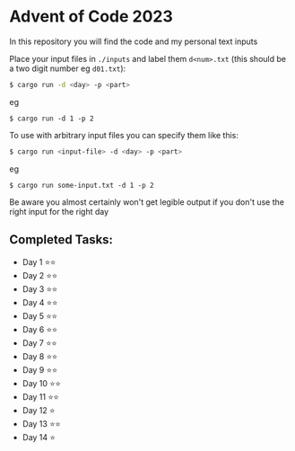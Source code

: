 Advent of Code 2023
===================


In this repository you will find the code and my personal text inputs

Place your input files in `./inputs` and label them `d<num>.txt` (this should be a two digit number eg `d01.txt`):

```sh
$ cargo run -d <day> -p <part>
```

eg

```
$ cargo run -d 1 -p 2
```

To use with arbitrary input files you can specify them like this:

```sh
$ cargo run <input-file> -d <day> -p <part>
```

eg

```
$ cargo run some-input.txt -d 1 -p 2
```

Be aware you almost certainly won't get legible output if you don't use the right input for the right day

Completed Tasks:
----------------

- Day 1 ⭐️⭐️
- Day 2 ⭐️⭐️
- Day 3 ⭐️⭐
- Day 4 ⭐️⭐
- Day 5 ⭐️⭐️
- Day 6 ⭐️⭐️
- Day 7 ⭐️⭐️
- Day 8 ⭐️⭐️
- Day 9 ⭐️⭐️
- Day 10 ⭐️⭐️
- Day 11 ⭐️⭐️
- Day 12 ⭐️
- Day 13 ⭐️⭐️
- Day 14 ⭐️
